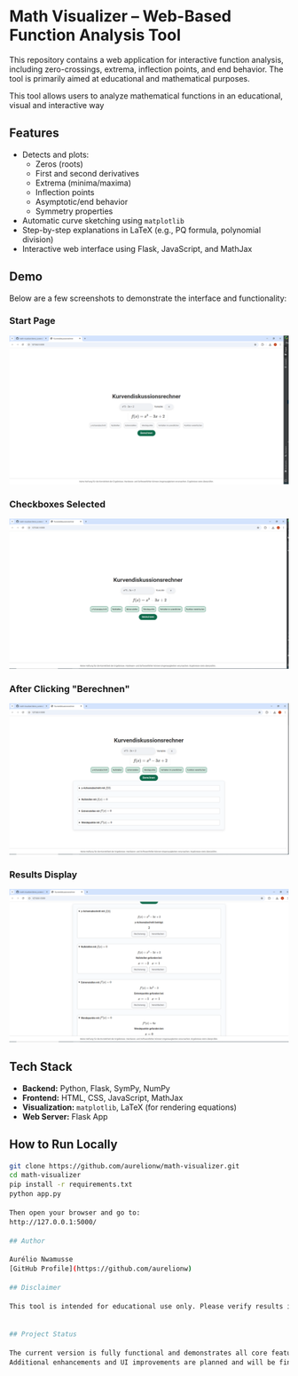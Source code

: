 # Math Visualizer – Web-Based Function Analysis Tool

This repository contains a web application for interactive function analysis, including zero-crossings, extrema, inflection points, and end behavior. The tool is primarily aimed at educational and mathematical purposes.

This tool allows users to analyze mathematical functions in an educational, visual and interactive way

## Features

- Detects and plots:
  - Zeros (roots)
  - First and second derivatives
  - Extrema (minima/maxima)
  - Inflection points
  - Asymptotic/end behavior
  - Symmetry properties
- Automatic curve sketching using `matplotlib`
- Step-by-step explanations in LaTeX (e.g., PQ formula, polynomial division)
- Interactive web interface using Flask, JavaScript, and MathJax

## Demo

Below are a few screenshots to demonstrate the interface and functionality:

### Start Page
![Start Page](demo_screenshot/01_Starting_page.PNG)

### Checkboxes Selected
![Checkboxes Selected](demo_screenshot/02_Checkboxes_selected.PNG)

### After Clicking "Berechnen"
![Calculation Triggered](demo_screenshot/03_Clicked_berechnen.PNG)

### Results Display
![Results](demo_screenshot/04_display_of_solution.PNG)


## Tech Stack

- **Backend:** Python, Flask, SymPy, NumPy
- **Frontend:** HTML, CSS, JavaScript, MathJax
- **Visualization:** `matplotlib`, LaTeX (for rendering equations)
- **Web Server:** Flask App

## How to Run Locally

```bash
git clone https://github.com/aurelionw/math-visualizer.git
cd math-visualizer
pip install -r requirements.txt
python app.py

Then open your browser and go to:
http://127.0.0.1:5000/

## Author

Aurélio Nwamusse  
[GitHub Profile](https://github.com/aurelionw)

## Disclaimer

This tool is intended for educational use only. Please verify results in academic or professional contexts.


## Project Status

The current version is fully functional and demonstrates all core features, including symbolic analysis and derivtives.
Additional enhancements and UI improvements are planned and will be finalized by **October 2025**.
